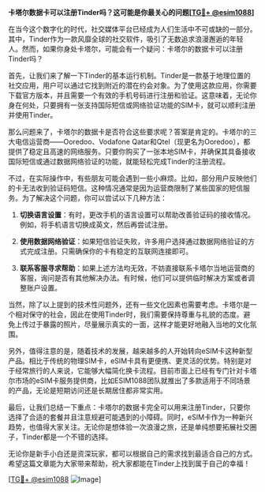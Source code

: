 **卡塔尔数据卡可以注册Tinder吗？这可能是你最关心的问题[[TG💪+ @esim1088](https://t.me/s/esim1088)]**

在当今这个数字化的时代，社交媒体平台已经成为人们生活中不可或缺的一部分。其中，Tinder作为一款风靡全球的社交软件，吸引了无数追求浪漫邂逅的年轻人。然而，如果你身处卡塔尔，可能会有一个疑问：卡塔尔的数据卡可以注册Tinder吗？

首先，让我们来了解一下Tinder的基本运行机制。Tinder是一款基于地理位置的社交应用，用户可以通过它找到附近的潜在约会对象。为了使用这款应用，你需要下载官方版本，并且需要一个有效的手机号码进行注册和验证。这意味着，无论你身在何处，只要拥有一张支持国际短信或网络验证功能的SIM卡，就可以顺利注册并使用Tinder。

那么问题来了，卡塔尔的数据卡是否符合这些要求呢？答案是肯定的。卡塔尔的三大电信运营商——Ooredoo、Vodafone Qatar和Qtel（现更名为Ooredoo），都提供了稳定且高速的网络服务。只要你购买了一张本地SIM卡，并确保其具备接收国际短信或通过数据网络验证的功能，就能轻松完成Tinder的注册流程。

不过，在实际操作中，有些朋友可能会遇到一些小麻烦。比如，部分用户反映他们的卡无法收到验证码短信。这种情况通常是因为运营商限制了某些国家的短信服务。为了解决这个问题，你可以尝试以下几种方法：

1. **切换语言设置**：有时，更改手机的语言设置可以帮助改善验证码的接收情况。例如，将手机语言切换成英文，然后再尝试注册。
   
2. **使用数据网络验证**：如果短信验证失败，许多用户选择通过数据网络验证的方式完成注册。只需确保你的卡有稳定的互联网连接即可。

3. **联系客服寻求帮助**：如果上述方法均无效，不妨直接联系卡塔尔当地运营商的客服，询问是否有其他解决办法。有时候，他们可以提供临时解决方案或者调整账户设置。

当然，除了以上提到的技术性问题外，还有一些文化因素也需要考虑。卡塔尔是一个相对保守的社会，因此在使用Tinder时，我们需要保持尊重与礼貌的态度。避免上传过于暴露的照片，尽量展示真实的一面，这样才能更好地融入当地的文化氛围。

另外，值得注意的是，随着技术的发展，越来越多的人开始转向eSIM卡这种新型产品。相比于传统的物理SIM卡，eSIM卡具有更便携、更灵活的优势。特别是对于经常旅行的人来说，它能够大幅简化换卡流程。目前市面上已经有专门针对卡塔尔市场的eSIM卡服务提供商，比如ESIM1088团队就推出了多款适用于不同场景的产品，无论是短期访问还是长期居住都非常实用。

最后，让我们总结一下重点：卡塔尔的数据卡完全可以用来注册Tinder，只要你选择了合适的套餐并且注意规避可能遇到的小障碍。同时，eSIM卡作为一种新兴趋势，也值得大家关注。无论你是想体验一次浪漫之旅，还是单纯想要拓展社交圈子，Tinder都是一个不错的选择。

无论你是新手小白还是资深玩家，都可以根据自己的需求找到最适合自己的方式。希望这篇文章能为大家带来帮助，祝大家都能在Tinder上找到属于自己的幸福！

[[TG💪+ @esim1088](https://t.me/s/esim1088) ![Image](https://i.postimg.cc/4NQfJmqS/Snipaste-2025-05-13-00-14-12.png)]
